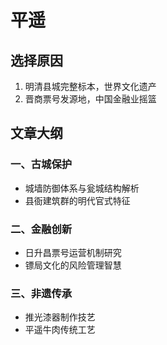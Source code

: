 # 平遥

## 选择原因
1. 明清县城完整标本，世界文化遗产
2. 晋商票号发源地，中国金融业摇篮

## 文章大纲
### 一、古城保护
- 城墙防御体系与瓮城结构解析
- 县衙建筑群的明代官式特征

### 二、金融创新
- 日升昌票号运营机制研究
- 镖局文化的风险管理智慧

### 三、非遗传承
- 推光漆器制作技艺
- 平遥牛肉传统工艺